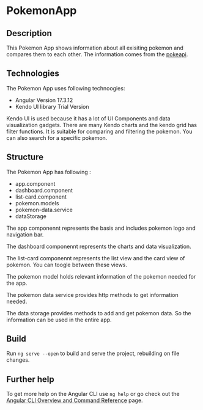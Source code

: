 # PokemonApp

## Description

This Pokemon App shows information about all exisiting pokemon and compares them to each other. The information comes from the [pokeapi](https://pokeapi.co/).

## Technologies

The Pokemon App uses following technoogies:

- Angular Version 17.3.12
- Kendo UI library Trial Version

Kendo UI is used because it has a lot of UI Components and data visualization gadgets. There are many Kendo charts and the kendo grid has filter functions. It is suitable for comparing and filtering the pokemon. You can also search for a specific pokemon.

## Structure

The Pokemon App has following :

- app.component
- dashboard.component
- list-card.component
- pokemon.models
- pokemon-data.service
- dataStorage

The app componennt represents the basis and includes pokemon logo and navigation bar.

The dashboard componennt represents the charts and data visualization.

The list-card componennt represents the list view and the card view of pokemon. You can toogle between these views.

The pokemon model holds relevant information of the pokemon needed for the app.

The pokemon data service provides http methods to get information needed.

The data storage provides methods to add and get pokemon data. So the information can be used in the entire app.  

## Build

Run `ng serve --open` to build and serve the project, rebuilding on file changes.

## Further help

To get more help on the Angular CLI use `ng help` or go check out the [Angular CLI Overview and Command Reference](https://angular.io/cli) page.
